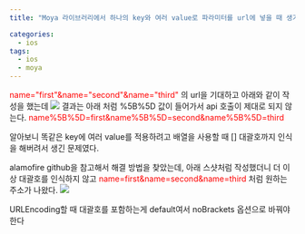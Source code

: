 ```yaml
---
title: "Moya 라이브러리에서 하나의 key와 여러 value로 파라미터를 url에 넣을 때 생기는 문제 해결 방법"

categories:
  - ios
tags:
  - ios
  - moya
---
```


<span style="color:red">name="first"&name="second"&name="third"</span> 의 url을 기대하고 아래와 같이 작성을 했는데
<img src="https://user-images.githubusercontent.com/78908490/203363327-7a335f43-e72d-4e7c-8057-22a553a8440f.png">
결과는 아래 처럼 %5B%5D 값이 들어가서 api 호출이 제대로 되지 않는다.
<span style="color: red">name%5B%5D=first&name%5B%5D=second&name%5B%5D=third</span>

알아보니 똑같은 key에 여러 value를 적용하려고 배열을 사용할 때 [] 대괄호까지 인식을 해버려서 생긴 문제였다.

alamofire github을 참고해서 해결 방법을 찾았는데, 아래 스샷처럼 작성했더니 더 이상 대괄호를 인식하지 않고 <span style="color: red">name=first&name=second&name=third</span> 처럼 원하는 주소가 나왔다.
<img src="https://user-images.githubusercontent.com/78908490/203365647-4efcbf76-d176-48f7-9de4-f0743ecdfa0b.png">

URLEncoding할 때 대괄호를 포함하는게 default여서 noBrackets 옵션으로 바꿔야한다